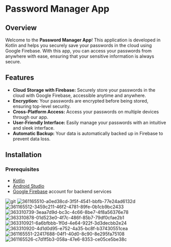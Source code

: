# Password Manager App

## Overview

Welcome to the **Password Manager App**! This application is developed in Kotlin and helps you securely save your passwords in the cloud using Google Firebase. With this app, you can access your passwords from anywhere with ease, ensuring that your sensitive information is always secure.

## Features

- **Cloud Storage with Firebase:** Securely store your passwords in the cloud with Google Firebase, accessible anytime and anywhere.
- **Encryption:** Your passwords are encrypted before being stored, ensuring top-level security.
- **Cross-Platform Access:** Access your passwords on multiple devices through our app.
- **User-Friendly Interface:** Easily manage your passwords with an intuitive and sleek interface.
- **Automatic Backup:** Your data is automatically backed up in Firebase to prevent data loss.

## Installation

### Prerequisites

- [Kotlin](https://kotlinlang.org/)
- [Android Studio](https://developer.android.com/studio)
- [Google Firebase](https://firebase.google.com/) account for backend services


![git](https://github.com/user-attachments/assets/9495a001-a592-436a-8054-602668bdf6e2)
![361165510-a0ed38cd-3f5f-4541-bbfb-77e24ad6132d](https://github.com/user-attachments/assets/fa9dfe55-34ab-4a16-b68a-c683f3a11470)
![361165512-3459c211-46f2-4781-89fe-0b1cb9bc2433](https://github.com/user-attachments/assets/4fbf5056-be7e-40d9-a650-9c149c51b57f)
![363310739-3eaa7d9d-bc3c-4c66-8be7-4f8a56376e78](https://github.com/user-attachments/assets/85215449-15e6-4bb6-bed6-a4e69471ac07)
![363310878-01d523e0-4f7c-486f-85b7-79df0cfae2b1](https://github.com/user-attachments/assets/311d78d5-192e-47c1-82dd-ea1f2f0683a0)
![363310921-6a6bfbbb-1f0d-4e64-922f-3d3decbb2e24](https://github.com/user-attachments/assets/1afe766f-ac98-4948-a194-5fee15a607d7)
![363310920-4d1d0d95-e752-4a35-bc8f-b37430551cea](https://github.com/user-attachments/assets/423d8c52-9b28-473d-a75c-b876257f688b)
![361165551-22417688-04f1-40d0-8c90-8e295fa75108](https://github.com/user-attachments/assets/d339b9c4-70d9-4f56-874f-bac60e6b3ee4)
![361165526-c7d1f5b3-058a-47e6-8353-ce05ce5be38c](https://github.com/user-attachments/assets/cef648ea-9a44-4766-b06d-ee907dced7ca)

